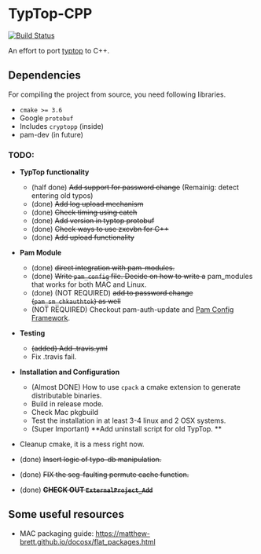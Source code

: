# TypTop-CPP #
[![Build Status](https://travis-ci.org/rchatterjee/typtopcpp.svg?branch=master)](https://travis-ci.org/rchatterjee/typtopcpp)

An effort to port [typtop](https://github.com/rchatterjee/pam-typopw) to C++.

## Dependencies
For compiling the project from source, you need following libraries.
* `cmake >= 3.6`
* Google `protobuf`
* Includes `cryptopp` (inside)
* pam-dev (in future)

### TODO:
* **TypTop functionality**
  - (half done) ~~Add support for password change~~ (Remainig: detect entering old typos)
  - (done) ~~Add log upload mechanism~~
  - (done) ~~Check timing using catch~~
  - (done) ~~Add version in typtop protobuf~~
  - (done) ~~Check ways to use zxcvbn for C++~~
  - (done) ~~Add upload functionality~~

* **Pam Module**
  - (done) ~~direct integration with pam-modules.~~
  - (done) ~~Write `pam_config` file. Decide on how to write a~~
    pam_modules that works for both MAC and Linux.
  - (done) (NOT REQUIRED) ~~add to password change (`pam_sm_chkauthtok`) as well~~
  - (NOT REQUIRED) Checkout pam-auth-update and
  [Pam Config Framework](https://wiki.ubuntu.com/PAMConfigFrameworkSpec).

* **Testing**
  - ~~(added) Add .travis.yml~~
  - Fix .travis fail.

* **Installation and Configuration**
  - (Almost DONE) How to use `cpack` a cmake extension to generate
    distributable binaries.
  - Build in release mode.
  - Check Mac pkgbuild
  - Test the installation in at least 3-4 linux and 2 OSX systems.
  - (Super Important) **Add uninstall script for old TypTop. **  


* Cleanup cmake, it is a mess right now.
* (done) ~~Insert logic of typo-db manipulation.~~
* (done) ~~FIX the seg-faulting permute cache function.~~
* (done) ~~**CHECK OUT `ExternalProject_Add`**~~


## Some useful resources
* MAC packaging guide: https://matthew-brett.github.io/docosx/flat_packages.html
